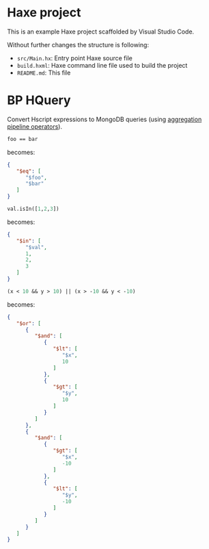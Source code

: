 # Haxe project

This is an example Haxe project scaffolded by Visual Studio Code.

Without further changes the structure is following:

 * `src/Main.hx`: Entry point Haxe source file
 * `build.hxml`: Haxe command line file used to build the project
 * `README.md`: This file

# BP HQuery

Convert Hscript expressions to MongoDB queries (using [aggregation pipeline operators](https://docs.mongodb.com/manual/reference/operator/aggregation/)).

```haxe
foo == bar
```
becomes:
```json
{
   "$eq": [
      "$foo",
      "$bar"
   ]
}
```
```haxe
val.isIn([1,2,3])
```
becomes:
```json
{
   "$in": [
      "$val",
      1,
      2,
      3
   ]
}
```
```haxe
(x < 10 && y > 10) || (x > -10 && y < -10)
```
becomes:
```json
{
   "$or": [
      {
         "$and": [
            {
               "$lt": [
                  "$x",
                  10
               ]
            },
            {
               "$gt": [
                  "$y",
                  10
               ]
            }
         ]
      },
      {
         "$and": [
            {
               "$gt": [
                  "$x",
                  -10
               ]
            },
            {
               "$lt": [
                  "$y",
                  -10
               ]
            }
         ]
      }
   ]
}
```